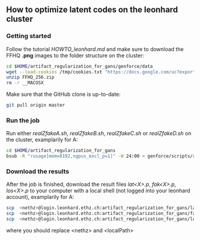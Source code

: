 ## How to optimize latent codes on the leonhard cluster

### Getting started

Follow the tutorial *HOWTO_leonhard.md* and make sure to download the FFHQ **.png** images to the folder structure on the cluster:
```bash
cd $HOME/artifact_regularization_for_gans/genforce/data
wget --load-cookies /tmp/cookies.txt "https://docs.google.com/uc?export=download&confirm=$(wget --quiet --save-cookies /tmp/cookies.txt --keep-session-cookies --no-check-certificate 'https://docs.google.com/uc?export=download&id=1TVfX2dy39agfUfRjoryLnDG9kbB4jerS' -O- | sed -rn 's/.*confirm=([0-9A-Za-z_]+).*/\1\n/p')&id=1TVfX2dy39agfUfRjoryLnDG9kbB4jerS" -O FFHQ_256.zip && rm -rf /tmp/cookies.txt
unzip FFHQ_256.zip
rm -r __MACOSX
```
Make sure that the GitHub clone is up-to-date:
```bash
git pull origin master
```

### Run the job

Run either *realZfakeA.sh*, *realZfakeB.sh*, *realZfakeC.sh* or *realZfakeD.sh* on the cluster, examplarily for A:
```bash
cd $HOME/artifact_regularization_for_gans
bsub -R "rusage[mem=8192,ngpus_excl_p=1]" -W 24:00 < genforce/scripts/realZfakeA.sh
```

### Download the results

After the job is finished, download the result files *lat\<X\>.p*, *fak\<X\>.p*, *los\<X\>.p* to your computer with a local shell (not logged into your leonhard account), examplarily for A:
```bash
scp  <nethz>@login.leonhard.ethz.ch:artifact_regularization_for_gans/latA.p /<localPath>/latA.p
scp  <nethz>@login.leonhard.ethz.ch:artifact_regularization_for_gans/fakA.p /<localPath>/fakA.p
scp  <nethz>@login.leonhard.ethz.ch:artifact_regularization_for_gans/losA.p /<localPath>/losA.p
```
where you should replace \<nethz\> and \<localPath\>
